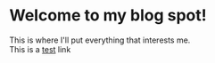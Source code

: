 # Welcome to my blog spot!

This is where I'll put everything that interests me.<br/>
This is a [test](./test.md) link
